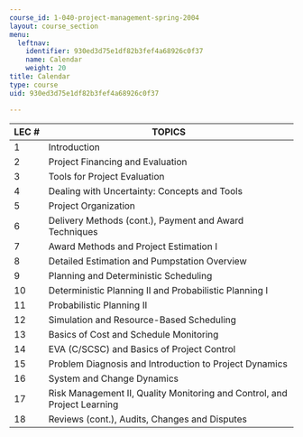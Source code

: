 ```yaml
---
course_id: 1-040-project-management-spring-2004
layout: course_section
menu:
  leftnav:
    identifier: 930ed3d75e1df82b3fef4a68926c0f37
    name: Calendar
    weight: 20
title: Calendar
type: course
uid: 930ed3d75e1df82b3fef4a68926c0f37

---
```


| LEC # | TOPICS |
| --- | --- |
| 1 | Introduction |
| 2 | Project Financing and Evaluation |
| 3 | Tools for Project Evaluation |
| 4 | Dealing with Uncertainty: Concepts and Tools |
| 5 | Project Organization |
| 6 | Delivery Methods (cont.), Payment and Award Techniques |
| 7 | Award Methods and Project Estimation I |
| 8 | Detailed Estimation and Pumpstation Overview |
| 9 | Planning and Deterministic Scheduling |
| 10 | Deterministic Planning II and Probabilistic Planning I |
| 11 | Probabilistic Planning II |
| 12 | Simulation and Resource-Based Scheduling |
| 13 | Basics of Cost and Schedule Monitoring |
| 14 | EVA (C/SCSC) and Basics of Project Control |
| 15 | Problem Diagnosis and Introduction to Project Dynamics |
| 16 | System and Change Dynamics |
| 17 | Risk Management II, Quality Monitoring and Control, and Project Learning |
| 18 | Reviews (cont.), Audits, Changes and Disputes